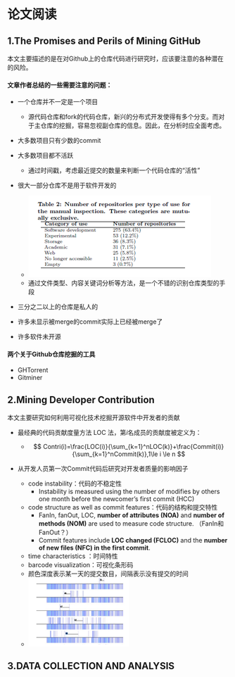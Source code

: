 # 论文阅读

## 1.The Promises and Perils of Mining GitHub 

本文主要描述的是在对Github上的仓库代码进行研究时，应该要注意的各种潜在的风险。

#### 文章作者总结的一些需要注意的问题：

- 一个仓库并不一定是一个项目

  - 源代码仓库和fork的代码仓库，新兴的分布式开发使得有多个分支。而对于主仓库的挖掘，容易忽视副仓库的信息。因此，在分析时应全面考虑。

- 大多数项目只有少数的commit

- 大多数项目都不活跃

  - 通过时间戳，考虑最近提交的数量来判断一个代码仓库的“活性”

- 很大一部分仓库不是用于软件开发的

  - <img src="img/1-1.png"/>
  - 通过文件类型、内容关键词分析等方法，是一个不错的识别仓库类型的手段

- 三分之二以上的仓库是私人的

- 许多未显示被merge的commit实际上已经被merge了

- 许多软件未开源


#### 两个关于Github仓库挖掘的工具

- GHTorrent 
- Gitminer



## 2.Mining Developer Contribution

本文主要研究如何利用可视化技术挖掘开源软件中开发者的贡献

- 最经典的代码贡献度量方法 LOC 法，第$i$名成员的贡献度被定义为：

  - $$
    Contri(i)=\frac{LOC(i)}{\sum_{k=1}^nLOC(k)}+\frac{Commit(i)}{\sum_{k=1}^nCommit(k)},1\le i \le n
    $$


- 从开发人员第一次Commit代码后研究对开发者质量的影响因子
  - code instability：代码的不稳定性
    - Instability is measured using the number of modifies by others one month before the newcomer’s first commit (HCC)
  - code structure as well as commit features：代码的结构和提交特性
    - FanIn, fanOut, LOC, **number of attributes (NOA)** and **number of methods (NOM)** are used to measure code structure. （FanIn和FanOut？）
    - Commit features include **LOC changed (FCLOC)** and the **number of new files (NFC) in the first commit**. 
  -  time characteristics ：时间特性
    - barcode visualization：可视化条形码
    - 颜色深度表示某一天的提交数目，间隔表示没有提交的时间
    - <img src="img/2-1.png" width="50%"/>

## 3.DATA COLLECTION AND ANALYSIS